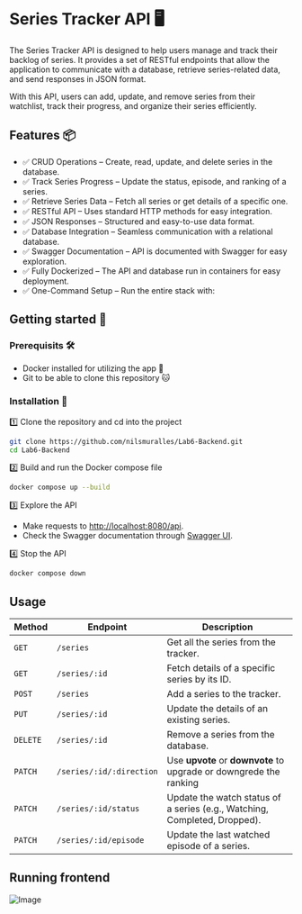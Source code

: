 # Series Tracker API 🖥️ 
The Series Tracker API is designed to help users manage and track their backlog of series. It provides a set of RESTful endpoints that allow the application to communicate with a database, retrieve series-related data, and send responses in JSON format.

With this API, users can add, update, and remove series from their watchlist, track their progress, and organize their series efficiently.

## Features 📦
- ✅ CRUD Operations – Create, read, update, and delete series in the database.
- ✅ Track Series Progress – Update the status, episode, and ranking of a series.
- ✅ Retrieve Series Data – Fetch all series or get details of a specific one.
- ✅ RESTful API – Uses standard HTTP methods for easy integration.
- ✅ JSON Responses – Structured and easy-to-use data format.
- ✅ Database Integration – Seamless communication with a relational database.
- ✅ Swagger Documentation – API is documented with Swagger for easy exploration.
- ✅ Fully Dockerized – The API and database run in containers for easy deployment.
- ✅ One-Command Setup – Run the entire stack with:

## Getting started 🚀
### Prerequisits 🛠️
- Docker installed for utilizing the app 🐳
- Git to be able to clone this repository 🐱

### Installation 💾
1️⃣ Clone the repository and cd into the project
```sh
git clone https://github.com/nilsmuralles/Lab6-Backend.git
cd Lab6-Backend
```

2️⃣ Build and run the Docker compose file
```sh
docker compose up --build
```

3️⃣ Explore the API
- Make requests to [http://localhost:8080/api](http://localhost:8080/api).
- Check the Swagger documentation through [Swagger UI](http://localhost:8080/swagger/index.html).

4️⃣ Stop the API
```sh
docker compose down
```

## Usage 
| Method  | Endpoint               | Description |
|---------|------------------------|-------------|
| `GET`   | `/series`              | Get all the series from the tracker. |
| `GET`   | `/series/:id`          | Fetch details of a specific series by its ID. |
| `POST`  | `/series`              | Add a series to the tracker. |
| `PUT`   | `/series/:id`          | Update the details of an existing series. |
| `DELETE`| `/series/:id`          | Remove a series from the database. |
| `PATCH` | `/series/:id/:direction` | Use **upvote** or **downvote** to upgrade or downgrede the ranking |
| `PATCH` | `/series/:id/status`   | Update the watch status of a series (e.g., Watching, Completed, Dropped). |
| `PATCH` | `/series/:id/episode`  | Update the last watched episode of a series. |

## Running frontend
![Image](https://github.com/user-attachments/assets/539d1060-991f-4966-9a32-ec35c7e03984)
